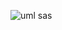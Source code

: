 ![uml sas](https://github.com/DominicBraun/Coinflip/assets/112070235/839ce1f0-6c93-4f27-8ba1-5682955972fa)
